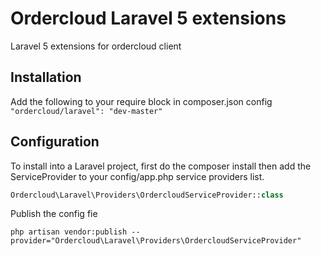 # Ordercloud Laravel 5 extensions
Laravel 5 extensions for ordercloud client

## Installation
Add the following to your require block in composer.json config
``` "ordercloud/laravel": "dev-master" ```

## Configuration
To install into a Laravel project, first do the composer install then add the ServiceProvider to your config/app.php service providers list.
```php 
Ordercloud\Laravel\Providers\OrdercloudServiceProvider::class 
```

Publish the config fie
```
php artisan vendor:publish --provider="Ordercloud\Laravel\Providers\OrdercloudServiceProvider"
```
